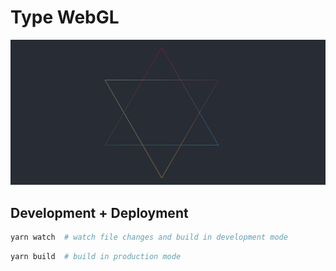 # Type WebGL

<p align="center">
    <img src="./static/preview.png">
</p>

## Development + Deployment

```bash
yarn watch  # watch file changes and build in development mode
```

```bash
yarn build  # build in production mode
```
